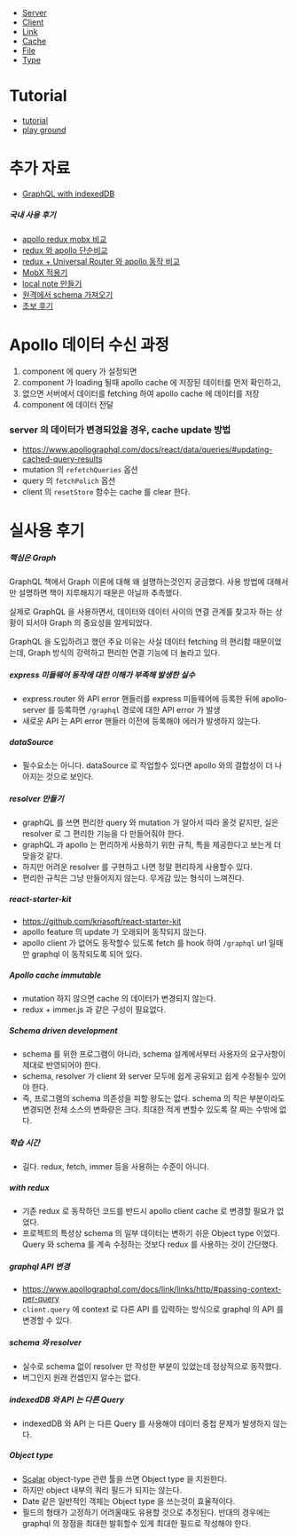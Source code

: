 * [Server](./Server.md)
* [Client](./Client.md)
* [Link](./Link.md)
* [Cache](./Cache.md)
* [File](./File.md)
* [Type](./Type.md)

# Tutorial
* [tutorial](https://www.apollographql.com/docs/tutorial/introduction)
* [play ground](https://www.graphqlbin.com)

# 추가 자료
* [GraphQL with indexedDB](https://codeburst.io/large-offline-datasets-with-apollo-client-c19c987e4a98)
##### 국내 사용 후기
* [apollo redux mobx 비교](https://devtimothy.tistory.com/167)
* [redux 와 apollo 단순비교](https://d2.naver.com/helloworld/4245995)
* [redux + Universal Router 와 apollo 동작 비교](https://d2.naver.com/helloworld/2838729)
* [MobX 적용기](https://woowabros.github.io/experience/2019/01/02/kimcj-react-mobx.html)
* [local note 만들기](https://coding-dahee.tistory.com/117)
* [원격에서 schema 가져오기](https://www.daleseo.com/graphql-react-apollo-hooks/)
* [초보 후기](https://medium.com/@han7096/graphql-%EA%B3%BC-apollo%EB%A5%BC-%EC%82%AC%EC%9A%A9%ED%95%B4%EB%B3%B4%EB%A9%B0-%EC%A4%91%EA%B0%84-%EC%A0%95%EB%A6%AC-42981522b188)

# Apollo 데이터 수신 과정
1. component 에 query 가 설정되면
1. component 가 loading 될때 apollo cache 에 저장된 데이터를 먼저 확인하고,
1. 없으면 서버에서 데이터를 fetching 하여 apollo cache 에 데이터를 저장
1. component 에 데이터 전달

### server 의 데이터가 변경되었을 경우, cache update 방법
* https://www.apollographql.com/docs/react/data/queries/#updating-cached-query-results
* mutation 의 `refetchQueries` 옵션
* query 의 `fetchPolich` 옵션
* client 의 `resetStore` 함수는 cache 를 clear 한다.

# 실사용 후기
##### 핵심은 Graph
GraphQL 책에서 Graph 이론에 대해 왜 설명하는것인지 궁금했다.
사용 방법에 대해서만 설명하면 책이 지루해지기 때문은 아닐까 추측했다.

실제로 GraphQL 을 사용하면서, 데이터와 데이터 사이의 연결 관계를 찾고자 하는 상황이 되서야 Graph 의 중요성을 알게되었다.

GraphQL 을 도입하려고 했던 주요 이유는 사실 데이터 fetching 의 편리함 때문이었는데,
Graph 방식의 강력하고 편리한 연결 기능에 더 놀라고 있다.

##### express 미들웨어 동작에 대한 이해가 부족해 발생한 실수
* express.router 와 API error 핸들러를 express 미들웨어에 등록한 뒤에 apollo-server 를 등록하면 `/graphql` 경로에 대한 API error 가 발생
* 새로운 API 는 API error 핸들러 이전에 등록해야 에러가 발생하지 않는다.
##### dataSource
* 필수요소는 아니다. dataSource 로 작업할수 있다면 apollo 와의 결합성이 더 나아지는 것으로 보인다.
##### resolver 만들기
* graphQL 를 쓰면 편리한 query 와 mutation 가 알아서 따라 올것 같지만, 실은 resolver 로 그 편리한 기능을 다 만들어줘야 한다.
* graphQL 과 apollo 는 편리하게 사용하기 위한 규칙, 특을 제공한다고 보는게 더 맞을것 같다.
* 하지만 어려운 resolver 를 구현하고 나면 정말 편리하게 사용할수 있다.
* 편리한 규칙은 그냥 만들어지지 않는다. 무게감 있는 형식이 느껴진다.
##### react-starter-kit
* https://github.com/kriasoft/react-starter-kit
* apollo feature 의 update 가 오래되어 동작되지 않는다.
* apollo client 가 없어도 동작할수 있도록 fetch 를 hook 하여 `/graphql` url 일때만 graphql 이 동작되도록 되어 있다.
##### Apollo cache immutable
* mutation 하지 않으면 cache 의 데이터가 변경되지 않는다.
* redux + immer.js 과 같은 구성이 필요없다.
##### Schema driven development
* schema 를 위한 프로그램이 아니라, schema 설계에서부터 사용자의 요구사항이 제대로 반영되어야 한다.
* schema, resolver 가 client 와 server 모두에 쉽게 공유되고 쉽게 수정될수 있어야 한다.
* 즉, 프로그램의 schema 의존성을 피할 왕도는 없다. schema 의 작은 부분이라도 변경되면 전체 소스의 변화량은 크다. 최대한 적게 변할수 있도록 잘 짜는 수밖에 없다.
##### 학습 시간
* 길다. redux, fetch, immer 등을 사용하는 수준이 아니다.
##### with redux
* 기존 redux 로 동작하던 코드를 반드시 apollo client cache 로 변경할 필요가 없었다.
* 프로젝트의 특성상 schema 의 일부 데이터는 변하기 쉬운 Object type 이었다. Query 와 schema 를 계속 수정하는 것보다 redux 를 사용하는 것이 간단했다.
##### graphql API 변경
* https://www.apollographql.com/docs/link/links/http/#passing-context-per-query
* `client.query` 에 context 로 다른 API 를 입력하는 방식으로 graphql 의 API 를 변경할 수 있다.
##### schema 와 resolver
* 실수로 schema 없이 resolver 만 작성한 부분이 있었는데 정상적으로 동작했다.
* 버그인지 원래 컨셉인지 알수는 없다.
##### indexedDB 와 API 는 다른 Query
* indexedDB 와 API 는 다른 Query 를 사용해야 데이터 중첩 문제가 발생하지 않는다.
##### Object type
* [Scalar](Scalar.md) object-type 관련 툴을 쓰면 Object type 을 지원한다.
* 하지만 object 내부의 쿼리 필드가 되지는 않는다.
* Date 같은 일반적인 객체는 Object type 을 쓰는것이 효율적이다.
* 필드의 형태가 고정하기 어려울때도 유용할 것으로 추정된다. 반대의 경우에는 graphql 의 장점을 최대한 발휘할수 있게 최대한 필드로 작성해야 한다.
